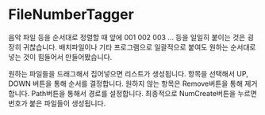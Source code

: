 # FileNumberTagger
음악 파일 등을 순서대로 정렬할 때 앞에 001 002 003 ... 등을 일일히 붙이는 것은 굉장히 귀찮습니다.
배치파일이나 기타 프로그램으로 일괄적으로 붙여도 원하는 순서대로 넣는 것이 힘들어서 만들어봤습니다.

원하는 파일들을 드래그해서 집어넣으면 리스트가 생성됩니다.
항목을 선택해서 UP, DOWN 버튼을 통해 순서를 결정합니다.
원하지 않는 항목은 Remove버튼을 통해 제거합니다.
Path버튼을 통해서 경로를 설정합니다.
최종적으로 NumCreate버튼을 누르면 번호가 붙은 파일들이 생성됩니다.

